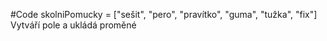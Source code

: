 #Code
skolniPomucky = ["sešit", "pero", "pravítko", "guma", "tužka", "fix"]
Vytváří pole a ukládá proměné


